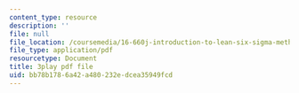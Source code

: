 ```yaml
---
content_type: resource
description: ''
file: null
file_location: /coursemedia/16-660j-introduction-to-lean-six-sigma-methods-january-iap-2012/bb78b1786a42a480232edcea35949fcd_pfZ6CTEPc9s.pdf
file_type: application/pdf
resourcetype: Document
title: 3play pdf file
uid: bb78b178-6a42-a480-232e-dcea35949fcd
---
```

